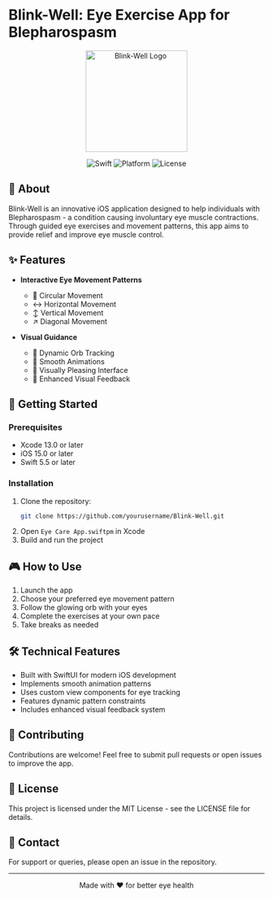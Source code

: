 # Blink-Well: Eye Exercise App for Blepharospasm

<div align="center">
  <img src="eye/Eye Care App.swiftpm/Assets.xcassets/AppIcon.appiconset/AppIcon.png" alt="Blink-Well Logo" width="200"/>
  
  ![Swift](https://img.shields.io/badge/Swift-5.5+-orange.svg)
  ![Platform](https://img.shields.io/badge/Platform-iOS%2015.0+-blue.svg)
  ![License](https://img.shields.io/badge/License-MIT-green.svg)
</div>

## 🎯 About

Blink-Well is an innovative iOS application designed to help individuals with Blepharospasm - a condition causing involuntary eye muscle contractions. Through guided eye exercises and movement patterns, this app aims to provide relief and improve eye muscle control.

## ✨ Features

- **Interactive Eye Movement Patterns**
  - 🔄 Circular Movement
  - ↔️ Horizontal Movement
  - ↕️ Vertical Movement
  - ↗️ Diagonal Movement

- **Visual Guidance**
  - 🎯 Dynamic Orb Tracking
  - 🌟 Smooth Animations
  - 🎨 Visually Pleasing Interface
  - 💫 Enhanced Visual Feedback

## 🚀 Getting Started

### Prerequisites
- Xcode 13.0 or later
- iOS 15.0 or later
- Swift 5.5 or later

### Installation
1. Clone the repository:
   ```bash
   git clone https://github.com/yourusername/Blink-Well.git
   ```
2. Open `Eye Care App.swiftpm` in Xcode
3. Build and run the project

## 🎮 How to Use

1. Launch the app
2. Choose your preferred eye movement pattern
3. Follow the glowing orb with your eyes
4. Complete the exercises at your own pace
5. Take breaks as needed

## 🛠 Technical Features

- Built with SwiftUI for modern iOS development
- Implements smooth animation patterns
- Uses custom view components for eye tracking
- Features dynamic pattern constraints
- Includes enhanced visual feedback system

## 🤝 Contributing

Contributions are welcome! Feel free to submit pull requests or open issues to improve the app.

## 📝 License

This project is licensed under the MIT License - see the LICENSE file for details.

## 👥 Contact

For support or queries, please open an issue in the repository.

---

<div align="center">
  Made with ❤️ for better eye health
</div>